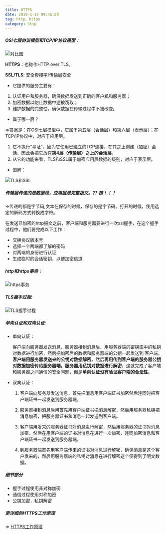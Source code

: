```yaml
---
title: HTTPS
date: 2019-1-17 09:45:58
tag: http、https
category: http
---
```

##### OSI七层协议模型和TCP/IP协议模型：
![对比图](tcp-ip协议模型.png)

**HTTPS**：也称作HTTP over TLS。

**SSL/TLS**: 安全套接字/传输层安全
    
- 它提供的服务主要有：
1. 认证用户和服务器，确保数据发送到正确的客户机和服务器；
2. 加密数据以防止数据中途被窃取；
3. 维护数据的完整性，确保数据在传输过程中不被改变。

- 属于哪一层？

=>答案是：在OSI七层模型中，它属于第五层（会话层）和第六层（表示层）；在TCP/IP协议中，对应于应用层。

1. 它不执行“寻址”，因为它使用已建立的TCP连接，在其之上创建（加密）会话。因此会把它放在**第4层（传输层）之上的会话层**。
2. 从它的功能来看，TLS和SSL属于加密应用层数据的级别，对应于表示层。
- 图解：

![TLS和SSL](TLS.png)

##### 传输层传递的是数据段，应用层是完整报文。?? 错！！！

=>传递的都是字节码,文本在保存的时候，保存的是字节码。打开的时候，使用选定的解码方式转换成字符。

在发送已加密的http报文之前，客户端和服务器要进行一次ssl握手，在这个握手过程中，他们要完成以下工作：

- 交换协议版本号
- 选择一个两端都了解的密码
- 对两端的身份进行认证
- 生成临时的会话密钥，以便加密信道

##### http和https事务：
![https事务](https事务.png)

##### TLS握手过程:
![TLS握手过程](TLS握手过程.png)

##### 单向认证和双向认证:

- 单向认证：

    客户端向服务器发送消息，服务器接到消息后，用服务器端的密钥库中的私钥对数据进行加密，然后把加密后的数据和服务器端的公钥一起发送到 客户端，**客户端用服务器发送来的公钥对数据解密**，然后**再用传到客户端的服务器公钥对数据加密传给服务器端，服务器用私钥对数据进行解密**，这就完成了客户端 和服务器之间通信的安全问题，但是**单向认证没有验证客户端的合法性**。

- 双向认证：
    
    1. 客户端向服务器发送消息，首先把消息用客户端证书加密然后连同时把客户端证书一起发送到服务器端。
    
    2. 服务器接到消息后用首先用客户端证书把消息解密，然后用服务器私钥把消息加密，把服务器证书和消息一起发送到客户端。
　　
    3. 客户端用发来的服务器证书对消息进行解密，然后用服务器的证书对消息加密，然后在用客户端的证书对消息在进行一次加密，连同加密消息和客户端证书一起发送到服务器端，
　　
    4. 到服务器端首先用客户端传来的证书对消息进行解密，确保消息是这个客户发来的，然后用服务器端的私钥对消息在进行解密这个便得到了明文数据。

##### 细节部分

- 握手过程使用非对称加密
- 通信过程使用对称加密
- 公钥加密，私钥解密

##### 更详细的HTTPS工作原理

=> [HTTPS工作原理](https://cattail.me/tech/2015/11/30/how-https-works.html)
    